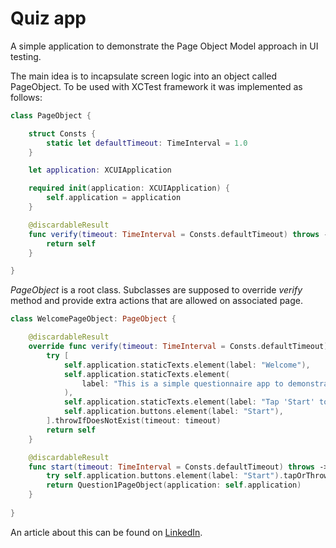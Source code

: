 # Quiz app
A simple application to demonstrate the Page Object Model approach in UI testing.

The main idea is to incapsulate screen logic into an object called PageObject. 
To be used with XCTest framework it was implemented as follows:
```Swift
class PageObject {

    struct Consts {
        static let defaultTimeout: TimeInterval = 1.0
    }

    let application: XCUIApplication

    required init(application: XCUIApplication) {
        self.application = application
    }

    @discardableResult
    func verify(timeout: TimeInterval = Consts.defaultTimeout) throws -> Self {
        return self
    }

}
```

*PageObject* is a root class. Subclasses are supposed to override *verify* method and provide extra actions that are allowed on associated page.
```Swift
class WelcomePageObject: PageObject {

    @discardableResult
    override func verify(timeout: TimeInterval = Consts.defaultTimeout) throws -> Self {
        try [
            self.application.staticTexts.element(label: "Welcome"),
            self.application.staticTexts.element(
                label: "This is a simple questionnaire app to demonstrate the power of Page Object pattern."
            ),
            self.application.staticTexts.element(label: "Tap 'Start' to begin."),
            self.application.buttons.element(label: "Start"),
        ].throwIfDoesNotExist(timeout: timeout)
        return self
    }

    @discardableResult
    func start(timeout: TimeInterval = Consts.defaultTimeout) throws -> Question1PageObject {
        try self.application.buttons.element(label: "Start").tapOrThrow(timeout: timeout)
        return Question1PageObject(application: self.application)
    }
    
}
```

An article about this can be found on [LinkedIn](https://www.linkedin.com/pulse/turning-ui-testing-pleasure-alexander-gavrilko).
